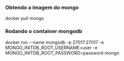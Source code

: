 
### Obtendo a imagem do mongo

docker pull mongo

### Rodando o container mongodb

docker run --name mongodb -p 27017:27017 -e MONGO_INITDB_ROOT_USERNAME=user -e MONGO_INITDB_ROOT_PASSWORD=password mongo
